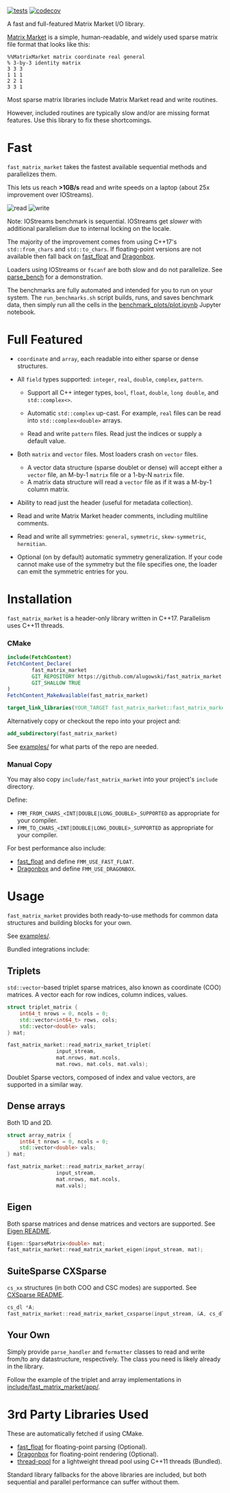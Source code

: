[![tests](https://github.com/alugowski/fast_matrix_market/actions/workflows/tests.yml/badge.svg)](https://github.com/alugowski/fast_matrix_market/actions/workflows/tests.yml)
[![codecov](https://codecov.io/gh/alugowski/fast_matrix_market/branch/main/graph/badge.svg?token=s1G9zG4sDS)](https://codecov.io/gh/alugowski/fast_matrix_market)

A fast and full-featured Matrix Market I/O library.

[Matrix Market](https://math.nist.gov/MatrixMarket/formats.html) is a simple, human-readable, and widely used sparse matrix file format that looks like this:
```
%%MatrixMarket matrix coordinate real general
% 3-by-3 identity matrix
3 3 3
1 1 1
2 2 1
3 3 1
```
Most sparse matrix libraries include Matrix Market read and write routines.

However, included routines are typically slow and/or are missing format features. Use this library to fix these shortcomings.

# Fast

`fast_matrix_market` takes the fastest available sequential methods and parallelizes them.

This lets us reach **>1GB/s** read and write speeds on a laptop (about 25x improvement over IOStreams).

![read](benchmark_plots/parallel-scaling-read.svg)
![write](benchmark_plots/parallel-scaling-write.svg)

Note: IOStreams benchmark is sequential. IOStreams get *slower* with additional parallelism due to internal locking on the locale.


The majority of the improvement comes from using C++17's `std::from_chars` and `std::to_chars`.
If floating-point versions are not available then fall back on [fast_float](https://github.com/fastfloat/fast_float) 
and [Dragonbox](https://github.com/jk-jeon/dragonbox).

Loaders using IOStreams or `fscanf` are both slow and do not parallelize. See [parse_bench](https://github.com/alugowski/parse-bench) for a demonstration.

The benchmarks are fully automated and intended for you to run on your system. The `run_benchmarks.sh` script builds, runs, and saves benchmark data, then simply run all the cells in the [benchmark_plots/plot.ipynb](benchmark_plots/plot.ipynb) Jupyter notebook.

# Full Featured

* `coordinate` and `array`, each readable into either sparse or dense structures.

* All `field` types supported: `integer`, `real`, `double`, `complex`, `pattern`.

  * Support all C++ integer types, `bool`, `float`, `double`, `long double`, and `std::complex<>`.

  * Automatic `std::complex` up-cast. For example, `real` files can be read into `std::complex<double>` arrays.

  * Read and write `pattern` files. Read just the indices or supply a default value.

* Both `matrix` and `vector` files. Most loaders crash on `vector` files.
  * A vector data structure (sparse doublet or dense) will accept either a `vector` file, an M-by-1 `matrix` file or a 1-by-N `matrix` file.
  * A matrix data structure will read a `vector` file as if it was a M-by-1 column matrix.

* Ability to read just the header (useful for metadata collection).

* Read and write Matrix Market header comments, including multiline comments.

* Read and write all symmetries: `general`, `symmetric`, `skew-symmetric`, `hermitian`.

* Optional (on by default) automatic symmetry generalization. If your code cannot make use of the symmetry but the file specifies one, the loader can emit the symmetric entries for you.


# Installation

`fast_matrix_market` is a header-only library written in C++17. Parallelism uses C++11 threads.

### CMake

```cmake
include(FetchContent)
FetchContent_Declare(
        fast_matrix_market
        GIT_REPOSITORY https://github.com/alugowski/fast_matrix_market
        GIT_SHALLOW TRUE
)
FetchContent_MakeAvailable(fast_matrix_market)

target_link_libraries(YOUR_TARGET fast_matrix_market::fast_matrix_market)
```

Alternatively copy or checkout the repo into your project and:
```cmake
add_subdirectory(fast_matrix_market)
```
See [examples/](examples) for what parts of the repo are needed.

### Manual Copy
You may also copy `include/fast_matrix_market` into your project's `include` directory.

Define:
* `FMM_FROM_CHARS_<INT|DOUBLE|LONG_DOUBLE>_SUPPORTED` as appropriate for your compiler.
* `FMM_TO_CHARS_<INT|DOUBLE|LONG_DOUBLE>_SUPPORTED` as appropriate for your compiler.

For best performance also include:
 * [fast_float](https://github.com/fastfloat/fast_float) and define `FMM_USE_FAST_FLOAT`.
 * [Dragonbox](https://github.com/jk-jeon/dragonbox) and define `FMM_USE_DRAGONBOX`.

# Usage

`fast_matrix_market` provides both ready-to-use methods for common data structures and building blocks for your own.

See [examples/](examples).

Bundled integrations include:

## Triplets
`std::vector`-based triplet sparse matrices, also known as coordinate (COO) matrices. A vector each for row indices, column indices, values.

```c++
struct triplet_matrix {
    int64_t nrows = 0, ncols = 0;
    std::vector<int64_t> rows, cols;
    std::vector<double> vals;
} mat;

fast_matrix_market::read_matrix_market_triplet(
                input_stream,
                mat.nrows, mat.ncols,
                mat.rows, mat.cols, mat.vals);
```

Doublet Sparse vectors, composed of index and value vectors, are supported in a similar way.

## Dense arrays
Both 1D and 2D.
```c++
struct array_matrix {
    int64_t nrows = 0, ncols = 0;
    std::vector<double> vals;
} mat;

fast_matrix_market::read_matrix_market_array(
                input_stream,
                mat.nrows, mat.ncols,
                mat.vals);
```

## Eigen
Both sparse matrices and dense matrices and vectors are supported. See [Eigen README](README.Eigen.md).
```c++
Eigen::SparseMatrix<double> mat;
fast_matrix_market::read_matrix_market_eigen(input_stream, mat);
```

## SuiteSparse CXSparse
`cs_xx` structures (in both COO and CSC modes) are supported. See [CXSparse README](README.CXSparse.md).
```c++
cs_dl *A;
fast_matrix_market::read_matrix_market_cxsparse(input_stream, &A, cs_dl_spalloc);
```

## Your Own

Simply provide `parse_handler` and `formatter` classes to read and write from/to any datastructure, respectively. The class you need is likely already in the library.

Follow the example of the triplet and array implementations in [include/fast_matrix_market/app/](include/fast_matrix_market/app).

# 3rd Party Libraries Used
These are automatically fetched if using CMake.

* [fast_float](https://github.com/fastfloat/fast_float) for floating-point parsing (Optional).
* [Dragonbox](https://github.com/jk-jeon/dragonbox) for floating-point rendering (Optional).
* [thread-pool](https://github.com/bshoshany/thread-pool) for a lightweight thread pool using C++11 threads (Bundled). 

Standard library fallbacks for the above libraries are included, but both sequential and parallel performance can suffer without them.